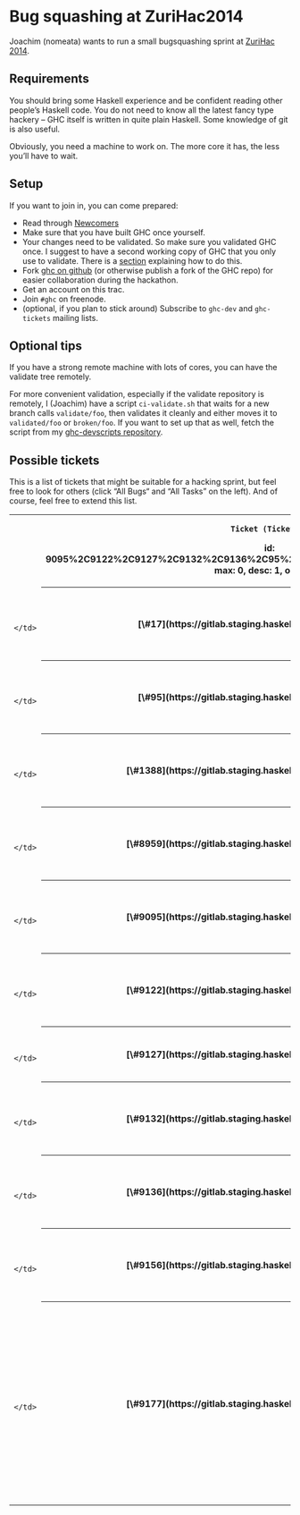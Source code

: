# Bug squashing at ZuriHac2014



Joachim (nomeata) wants to run a small bugsquashing sprint at [
ZuriHac 2014](http://www.haskell.org/haskellwiki/ZuriHac2014/Projects). 


## Requirements



You should bring some Haskell experience and be confident reading other people’s Haskell code. You do not need to know all the latest fancy type hackery – GHC itself is written in quite plain Haskell. Some knowledge of git is also useful.



Obviously, you need a machine to work on. The more core it has, the less you’ll have to wait.


## Setup



If you want to join in, you can come prepared:


- Read through [Newcomers](newcomers)
- Make sure that you have built GHC once yourself.
- Your changes need to be validated. So make sure you validated GHC once. I suggest to have a second working copy of GHC that you only use to validate. There is a [section](working-conventions/git#workflow-with-validate) explaining how to do this.
- Fork [
  ghc on github](https://github.com/ghc/ghc/) (or otherwise publish a fork of the GHC repo) for easier collaboration during the hackathon.
- Get an account on this trac.
- Join `#ghc` on freenode.
- (optional, if you plan to stick around) Subscribe to `ghc-dev` and `ghc-tickets` mailing lists.

## Optional tips



If you have a strong remote machine with lots of cores, you can have the validate tree remotely.



For more convenient validation, especially if the validate repository is remotely, I (Joachim) have a script `ci-validate.sh` that waits for a new branch calls `validate/foo`, then validates it cleanly and either moves it to `validated/foo` or `broken/foo`. If you want to set up that as well, fetch the script from my [
ghc-devscripts repository](https://github.com/nomeata/ghc-devscripts).


## Possible tickets



This is a list of tickets that might be suitable for a hacking sprint, but feel free to look for others (click “All Bugs“ and “All Tasks” on the left). And of course, feel free to extend this list.




  
  
  
  
  
    
  
  

<table><tr><td>
      </td>
<th>
        
        Ticket (Ticket query:
id: 9095%2C9122%2C9127%2C9132%2C9136%2C95%2C1388%2C8959%2C9156%2C17%2C9177,
max: 0, desc: 1, order: id)
      </th>
<th>
        
        Summary (Ticket query:
id: 9095%2C9122%2C9127%2C9132%2C9136%2C95%2C1388%2C8959%2C9156%2C17%2C9177,
max: 0, order: summary)
      </th>
<th>
        
        Owner (Ticket query:
id: 9095%2C9122%2C9127%2C9132%2C9136%2C95%2C1388%2C8959%2C9156%2C17%2C9177,
max: 0, order: owner)
      </th>
<th>
        
        Type (Ticket query:
id: 9095%2C9122%2C9127%2C9132%2C9136%2C95%2C1388%2C8959%2C9156%2C17%2C9177,
max: 0, order: type)
      </th>
<th>
        
        Status (Ticket query:
id: 9095%2C9122%2C9127%2C9132%2C9136%2C95%2C1388%2C8959%2C9156%2C17%2C9177,
max: 0, order: status)
      </th>
<th>
        
        Priority (Ticket query:
id: 9095%2C9122%2C9127%2C9132%2C9136%2C95%2C1388%2C8959%2C9156%2C17%2C9177,
max: 0, order: priority)
      </th>
<th>
        
        Milestone (Ticket query:
id: 9095%2C9122%2C9127%2C9132%2C9136%2C95%2C1388%2C8959%2C9156%2C17%2C9177,
max: 0, order: milestone)
      </th>
<td>
    </td>
<td></td>
<td></td>
<td></td>
<td></td>
<td></td>
<td></td></tr>
<tr><td>
                
                  
                    </td>
<th>[\#17](https://gitlab.staging.haskell.org/ghc/ghc/issues/17)</th>
<td>
                    
                  
                
                  
                    
                    </td>
<th>
                      [Separate warnings for unused local and top-level bindings](https://gitlab.staging.haskell.org/ghc/ghc/issues/17)
                      
                      
                      
                      
                      
                      
                      
                      
                    </th>
<td>
                  
                
                  
                    
                    </td>
<th>
                      
                      
                      
                      
                      
                      
                      
                      
                      
                    </th>
<td>
                  
                
                  
                    
                    </td>
<th>
                      
                      
                      
                      
                      
                      
                      
                      
                      feature request
                    </th>
<td>
                  
                
                  
                    
                    </td>
<th>
                      
                      
                      
                      
                      
                      
                      
                      
                      closed
                    </th>
<td>
                  
                
                  
                    
                    </td>
<th>
                      
                      
                      
                      
                      
                      
                      
                      
                      lowest
                    </th>
<td>
                  
                
                  
                    
                    </td>
<th>
                      
                      
                      
                      
                      
                      [8.0.1](/trac/ghc/milestone/8.0.1)
                      
                      
                      
                    </th>
<td>
                  
                
              </td></tr>
<tr><td>
                
                  
                    </td>
<th>[\#95](https://gitlab.staging.haskell.org/ghc/ghc/issues/95)</th>
<td>
                    
                  
                
                  
                    
                    </td>
<th>
                      [GHCi :edit command should jump to the the last error](https://gitlab.staging.haskell.org/ghc/ghc/issues/95)
                      
                      
                      
                      
                      
                      
                      
                      
                    </th>
<td>
                  
                
                  
                    
                    </td>
<th>
                      
                      
                      
                      
                      lortabac
                      
                      
                      
                      
                    </th>
<td>
                  
                
                  
                    
                    </td>
<th>
                      
                      
                      
                      
                      
                      
                      
                      
                      feature request
                    </th>
<td>
                  
                
                  
                    
                    </td>
<th>
                      
                      
                      
                      
                      
                      
                      
                      
                      closed
                    </th>
<td>
                  
                
                  
                    
                    </td>
<th>
                      
                      
                      
                      
                      
                      
                      
                      
                      normal
                    </th>
<td>
                  
                
                  
                    
                    </td>
<th>
                      
                      
                      
                      
                      
                      [⊥](/trac/ghc/milestone/%E2%8A%A5)
                      
                      
                      
                    </th>
<td>
                  
                
              </td></tr>
<tr><td>
                
                  
                    </td>
<th>[\#1388](https://gitlab.staging.haskell.org/ghc/ghc/issues/1388)</th>
<td>
                    
                  
                
                  
                    
                    </td>
<th>
                      [Newbie help features](https://gitlab.staging.haskell.org/ghc/ghc/issues/1388)
                      
                      
                      
                      
                      
                      
                      
                      
                    </th>
<td>
                  
                
                  
                    
                    </td>
<th>
                      
                      
                      
                      
                      
                      
                      
                      
                      
                    </th>
<td>
                  
                
                  
                    
                    </td>
<th>
                      
                      
                      
                      
                      
                      
                      
                      
                      feature request
                    </th>
<td>
                  
                
                  
                    
                    </td>
<th>
                      
                      
                      
                      
                      
                      
                      
                      
                      closed
                    </th>
<td>
                  
                
                  
                    
                    </td>
<th>
                      
                      
                      
                      
                      
                      
                      
                      
                      low
                    </th>
<td>
                  
                
                  
                    
                    </td>
<th>
                      
                      
                      
                      
                      
                      [⊥](/trac/ghc/milestone/%E2%8A%A5)
                      
                      
                      
                    </th>
<td>
                  
                
              </td></tr>
<tr><td>
                
                  
                    </td>
<th>[\#8959](https://gitlab.staging.haskell.org/ghc/ghc/issues/8959)</th>
<td>
                    
                  
                
                  
                    
                    </td>
<th>
                      [GHCi should honour UnicodeSyntax](https://gitlab.staging.haskell.org/ghc/ghc/issues/8959)
                      
                      
                      
                      
                      
                      
                      
                      
                    </th>
<td>
                  
                
                  
                    
                    </td>
<th>
                      
                      
                      
                      
                      
                      
                      
                      
                      
                    </th>
<td>
                  
                
                  
                    
                    </td>
<th>
                      
                      
                      
                      
                      
                      
                      
                      
                      bug
                    </th>
<td>
                  
                
                  
                    
                    </td>
<th>
                      
                      
                      
                      
                      
                      
                      
                      
                      closed
                    </th>
<td>
                  
                
                  
                    
                    </td>
<th>
                      
                      
                      
                      
                      
                      
                      
                      
                      low
                    </th>
<td>
                  
                
                  
                    
                    </td>
<th>
                      
                      
                      
                      
                      
                      [8.0.1](/trac/ghc/milestone/8.0.1)
                      
                      
                      
                    </th>
<td>
                  
                
              </td></tr>
<tr><td>
                
                  
                    </td>
<th>[\#9095](https://gitlab.staging.haskell.org/ghc/ghc/issues/9095)</th>
<td>
                    
                  
                
                  
                    
                    </td>
<th>
                      [make sdist picks up test files](https://gitlab.staging.haskell.org/ghc/ghc/issues/9095)
                      
                      
                      
                      
                      
                      
                      
                      
                    </th>
<td>
                  
                
                  
                    
                    </td>
<th>
                      
                      
                      
                      
                      thomie
                      
                      
                      
                      
                    </th>
<td>
                  
                
                  
                    
                    </td>
<th>
                      
                      
                      
                      
                      
                      
                      
                      
                      bug
                    </th>
<td>
                  
                
                  
                    
                    </td>
<th>
                      
                      
                      
                      
                      
                      
                      
                      
                      closed
                    </th>
<td>
                  
                
                  
                    
                    </td>
<th>
                      
                      
                      
                      
                      
                      
                      
                      
                      low
                    </th>
<td>
                  
                
                  
                    
                    </td>
<th>
                      
                      
                      
                      
                      
                      [8.2.1](/trac/ghc/milestone/8.2.1)
                      
                      
                      
                    </th>
<td>
                  
                
              </td></tr>
<tr><td>
                
                  
                    </td>
<th>[\#9122](https://gitlab.staging.haskell.org/ghc/ghc/issues/9122)</th>
<td>
                    
                  
                
                  
                    
                    </td>
<th>
                      [Make Lint check for bad uses of \`unsafeCoerce\`](https://gitlab.staging.haskell.org/ghc/ghc/issues/9122)
                      
                      
                      
                      
                      
                      
                      
                      
                    </th>
<td>
                  
                
                  
                    
                    </td>
<th>
                      
                      
                      
                      
                      qnikst
                      
                      
                      
                      
                    </th>
<td>
                  
                
                  
                    
                    </td>
<th>
                      
                      
                      
                      
                      
                      
                      
                      
                      bug
                    </th>
<td>
                  
                
                  
                    
                    </td>
<th>
                      
                      
                      
                      
                      
                      
                      
                      
                      closed
                    </th>
<td>
                  
                
                  
                    
                    </td>
<th>
                      
                      
                      
                      
                      
                      
                      
                      
                      normal
                    </th>
<td>
                  
                
                  
                    
                    </td>
<th>
                      
                      
                      
                      
                      
                      [8.0.1](/trac/ghc/milestone/8.0.1)
                      
                      
                      
                    </th>
<td>
                  
                
              </td></tr>
<tr><td>
                
                  
                    </td>
<th>[\#9127](https://gitlab.staging.haskell.org/ghc/ghc/issues/9127)</th>
<td>
                    
                  
                
                  
                    
                    </td>
<th>
                      [Don't warn about pattern-bindings of the form \`let !\_ = rhs\`](https://gitlab.staging.haskell.org/ghc/ghc/issues/9127)
                      
                      
                      
                      
                      
                      
                      
                      
                    </th>
<td>
                  
                
                  
                    
                    </td>
<th>
                      
                      
                      
                      
                      
                      
                      
                      
                      
                    </th>
<td>
                  
                
                  
                    
                    </td>
<th>
                      
                      
                      
                      
                      
                      
                      
                      
                      bug
                    </th>
<td>
                  
                
                  
                    
                    </td>
<th>
                      
                      
                      
                      
                      
                      
                      
                      
                      closed
                    </th>
<td>
                  
                
                  
                    
                    </td>
<th>
                      
                      
                      
                      
                      
                      
                      
                      
                      normal
                    </th>
<td>
                  
                
                  
                    
                    </td>
<th>
                      
                      
                      
                      
                      
                      
                      
                      
                      
                    </th>
<td>
                  
                
              </td></tr>
<tr><td>
                
                  
                    </td>
<th>[\#9132](https://gitlab.staging.haskell.org/ghc/ghc/issues/9132)</th>
<td>
                    
                  
                
                  
                    
                    </td>
<th>
                      [takeWhile&C. still not fusible](https://gitlab.staging.haskell.org/ghc/ghc/issues/9132)
                      
                      
                      
                      
                      
                      
                      
                      
                    </th>
<td>
                  
                
                  
                    
                    </td>
<th>
                      
                      
                      
                      
                      skeuchel
                      
                      
                      
                      
                    </th>
<td>
                  
                
                  
                    
                    </td>
<th>
                      
                      
                      
                      
                      
                      
                      
                      
                      bug
                    </th>
<td>
                  
                
                  
                    
                    </td>
<th>
                      
                      
                      
                      
                      
                      
                      
                      
                      closed
                    </th>
<td>
                  
                
                  
                    
                    </td>
<th>
                      
                      
                      
                      
                      
                      
                      
                      
                      normal
                    </th>
<td>
                  
                
                  
                    
                    </td>
<th>
                      
                      
                      
                      
                      
                      [7.10.1](/trac/ghc/milestone/7.10.1)
                      
                      
                      
                    </th>
<td>
                  
                
              </td></tr>
<tr><td>
                
                  
                    </td>
<th>[\#9136](https://gitlab.staging.haskell.org/ghc/ghc/issues/9136)</th>
<td>
                    
                  
                
                  
                    
                    </td>
<th>
                      [Constant folding in Core could be better](https://gitlab.staging.haskell.org/ghc/ghc/issues/9136)
                      
                      
                      
                      
                      
                      
                      
                      
                    </th>
<td>
                  
                
                  
                    
                    </td>
<th>
                      
                      
                      
                      
                      
                      
                      
                      
                      
                    </th>
<td>
                  
                
                  
                    
                    </td>
<th>
                      
                      
                      
                      
                      
                      
                      
                      
                      bug
                    </th>
<td>
                  
                
                  
                    
                    </td>
<th>
                      
                      
                      
                      
                      
                      
                      
                      
                      closed
                    </th>
<td>
                  
                
                  
                    
                    </td>
<th>
                      
                      
                      
                      
                      
                      
                      
                      
                      normal
                    </th>
<td>
                  
                
                  
                    
                    </td>
<th>
                      
                      
                      
                      
                      
                      [8.6.1](/trac/ghc/milestone/8.6.1)
                      
                      
                      
                    </th>
<td>
                  
                
              </td></tr>
<tr><td>
                
                  
                    </td>
<th>[\#9156](https://gitlab.staging.haskell.org/ghc/ghc/issues/9156)</th>
<td>
                    
                  
                
                  
                    
                    </td>
<th>
                      [Duplicate record field](https://gitlab.staging.haskell.org/ghc/ghc/issues/9156)
                      
                      
                      
                      
                      
                      
                      
                      
                    </th>
<td>
                  
                
                  
                    
                    </td>
<th>
                      
                      
                      
                      
                      gintas
                      
                      
                      
                      
                    </th>
<td>
                  
                
                  
                    
                    </td>
<th>
                      
                      
                      
                      
                      
                      
                      
                      
                      bug
                    </th>
<td>
                  
                
                  
                    
                    </td>
<th>
                      
                      
                      
                      
                      
                      
                      
                      
                      closed
                    </th>
<td>
                  
                
                  
                    
                    </td>
<th>
                      
                      
                      
                      
                      
                      
                      
                      
                      low
                    </th>
<td>
                  
                
                  
                    
                    </td>
<th>
                      
                      
                      
                      
                      
                      
                      
                      
                      
                    </th>
<td>
                  
                
              </td></tr>
<tr><td>
                
                  
                    </td>
<th>[\#9177](https://gitlab.staging.haskell.org/ghc/ghc/issues/9177)</th>
<td>
                    
                  
                
                  
                    
                    </td>
<th>
                      [Suggest Int when user uses int](https://gitlab.staging.haskell.org/ghc/ghc/issues/9177)
                      
                      
                      
                      
                      
                      
                      
                      
                    </th>
<td>
                  
                
                  
                    
                    </td>
<th>
                      
                      
                      
                      
                      nomeata
                      
                      
                      
                      
                    </th>
<td>
                  
                
                  
                    
                    </td>
<th>
                      
                      
                      
                      
                      
                      
                      
                      
                      feature request
                    </th>
<td>
                  
                
                  
                    
                    </td>
<th>
                      
                      
                      
                      
                      
                      
                      
                      
                      closed
                    </th>
<td>
                  
                
                  
                    
                    </td>
<th>
                      
                      
                      
                      
                      
                      
                      
                      
                      normal
                    </th>
<td>
                  
                
                  
                    
                    </td>
<th>
                      
                      
                      
                      
                      
                      [7.10.1](/trac/ghc/milestone/7.10.1)
                      
                      
                      
                    </th>
<td>
                  
                
              </td></tr></table>


  



## TODO (by Joachim)


- Make sure I have my validate machine up and running efficiently.


 


